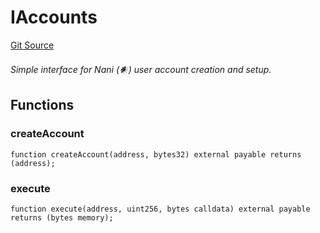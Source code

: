 # IAccounts
[Git Source](https://github.com/NaniDAO/accounts/blob/42fc8acdca84a327e1f103322fde5ce32d0ac500/src/ownership/Keysmith.sol)

*Simple interface for Nani (𒀭) user account creation and setup.*


## Functions
### createAccount


```solidity
function createAccount(address, bytes32) external payable returns (address);
```

### execute


```solidity
function execute(address, uint256, bytes calldata) external payable returns (bytes memory);
```

